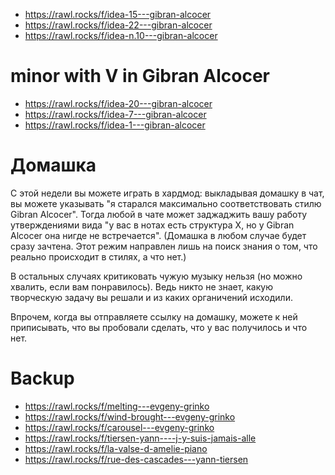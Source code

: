 

- https://rawl.rocks/f/idea-15---gibran-alcocer
- https://rawl.rocks/f/idea-22---gibran-alcocer
- https://rawl.rocks/f/idea-n.10---gibran-alcocer

# minor with V in Gibran Alcocer

- https://rawl.rocks/f/idea-20---gibran-alcocer
- https://rawl.rocks/f/idea-7---gibran-alcocer
- https://rawl.rocks/f/idea-1---gibran-alcocer

# Домашка

С этой недели вы можете играть в хардмод: выкладывая домашку в чат, вы можете указывать "я старался максимально соответствовать стилю Gibran Alcocer". Тогда любой в чате может заджаджить вашу работу утверждениями вида "у вас в нотах есть структура Х, но у Gibran Alcocer она нигде не встречается". (Домашка в любом случае будет сразу зачтена. Этот режим направлен лишь на поиск знания о том, что реально происходит в стилях, а что нет.)

В остальных случаях критиковать чужую музыку нельзя (но можно хвалить, если вам понравилось). Ведь никто не знает, какую творческую задачу вы решали и из каких органичений исходили.

Впрочем, когда вы отправляете ссылку на домашку, можете к ней приписывать, что вы пробовали сделать, что у вас получилось и что нет.

# Backup 

- https://rawl.rocks/f/melting---evgeny-grinko
- https://rawl.rocks/f/wind-brought---evgeny-grinko
- https://rawl.rocks/f/carousel---evgeny-grinko
- https://rawl.rocks/f/tiersen-yann----j-y-suis-jamais-alle
- https://rawl.rocks/f/la-valse-d-amelie-piano
- https://rawl.rocks/f/rue-des-cascades---yann-tiersen
